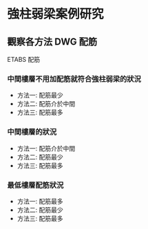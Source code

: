 # 強柱弱梁案例研究

## 觀察各方法 DWG 配筋

ETABS 配筋

### 中間樓層不用加配筋就符合強柱弱梁的狀況

- 方法一: 配筋最少
- 方法二: 配筋介於中間
- 方法三: 配筋最多

### 中間樓層的狀況

- 方法一: 配筋介於中間
- 方法二: 配筋最少
- 方法三: 配筋最多

### 最低樓層配筋狀況

- 方法一: 配筋最多
- 方法二: 配筋最少
- 方法三: 配筋最多
